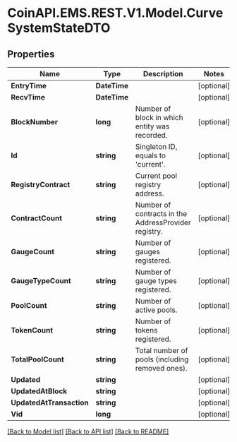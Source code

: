 
# CoinAPI.EMS.REST.V1.Model.CurveSystemStateDTO

## Properties

Name | Type | Description | Notes
------------ | ------------- | ------------- | -------------
**EntryTime** | **DateTime** |  | [optional] 
**RecvTime** | **DateTime** |  | [optional] 
**BlockNumber** | **long** | Number of block in which entity was recorded. | [optional] 
**Id** | **string** | Singleton ID, equals to &#39;current&#39;. | [optional] 
**RegistryContract** | **string** | Current pool registry address. | [optional] 
**ContractCount** | **string** | Number of contracts in the AddressProvider registry. | [optional] 
**GaugeCount** | **string** | Number of gauges registered. | [optional] 
**GaugeTypeCount** | **string** | Number of gauge types registered. | [optional] 
**PoolCount** | **string** | Number of active pools. | [optional] 
**TokenCount** | **string** | Number of tokens registered. | [optional] 
**TotalPoolCount** | **string** | Total number of pools (including removed ones). | [optional] 
**Updated** | **string** |  | [optional] 
**UpdatedAtBlock** | **string** |  | [optional] 
**UpdatedAtTransaction** | **string** |  | [optional] 
**Vid** | **long** |  | [optional] 

[[Back to Model list]](../README.md#documentation-for-models)
[[Back to API list]](../README.md#documentation-for-api-endpoints)
[[Back to README]](../README.md)

